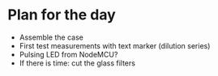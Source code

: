 # Plan for the day

* Assemble the case
* First test measurements with text marker (dilution series)
* Pulsing LED from NodeMCU?
* If there is time: cut the glass filters

